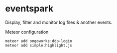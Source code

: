 # eventspark
Display, filter and monitor log files &amp; another events.

Meteor configuration
```
meteor add ongoworks:ddp-login
meteor add simple:highlight.js
```
